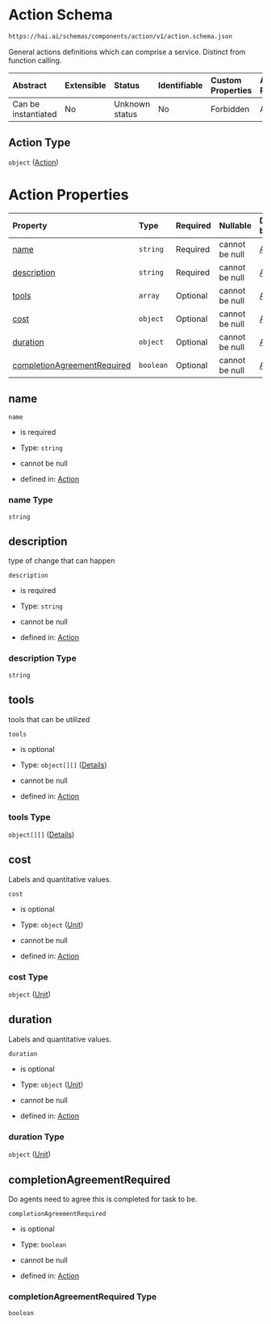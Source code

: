 # Action Schema

```txt
https://hai.ai/schemas/components/action/v1/action.schema.json
```

General actions definitions which can comprise a service. Distinct from function calling.

| Abstract            | Extensible | Status         | Identifiable | Custom Properties | Additional Properties | Access Restrictions | Defined In                                                                                         |
| :------------------ | :--------- | :------------- | :----------- | :---------------- | :-------------------- | :------------------ | :------------------------------------------------------------------------------------------------- |
| Can be instantiated | No         | Unknown status | No           | Forbidden         | Allowed               | none                | [action.schema.json](../../schemas/components/action/v1/action.schema.json "open original schema") |

## Action Type

`object` ([Action](action.md))

# Action Properties

| Property                                                    | Type      | Required | Nullable       | Defined by                                                                                                                                                          |
| :---------------------------------------------------------- | :-------- | :------- | :------------- | :------------------------------------------------------------------------------------------------------------------------------------------------------------------ |
| [name](#name)                                               | `string`  | Required | cannot be null | [Action](action-properties-name.md "https://hai.ai/schemas/components/action/v1/action.schema.json#/properties/name")                                               |
| [description](#description)                                 | `string`  | Required | cannot be null | [Action](action-properties-description.md "https://hai.ai/schemas/components/action/v1/action.schema.json#/properties/description")                                 |
| [tools](#tools)                                             | `array`   | Optional | cannot be null | [Action](action-properties-tools.md "https://hai.ai/schemas/components/action/v1/action.schema.json#/properties/tools")                                             |
| [cost](#cost)                                               | `object`  | Optional | cannot be null | [Action](action-properties-unit-1.md "https://hai.ai/schemas/components/unit/v1/unit.schema.json#/properties/cost")                                                 |
| [duration](#duration)                                       | `object`  | Optional | cannot be null | [Action](action-properties-unit-1.md "https://hai.ai/schemas/components/unit/v1/unit.schema.json#/properties/duration")                                             |
| [completionAgreementRequired](#completionagreementrequired) | `boolean` | Optional | cannot be null | [Action](action-properties-completionagreementrequired.md "https://hai.ai/schemas/components/action/v1/action.schema.json#/properties/completionAgreementRequired") |

## name



`name`

*   is required

*   Type: `string`

*   cannot be null

*   defined in: [Action](action-properties-name.md "https://hai.ai/schemas/components/action/v1/action.schema.json#/properties/name")

### name Type

`string`

## description

type of change that can happen

`description`

*   is required

*   Type: `string`

*   cannot be null

*   defined in: [Action](action-properties-description.md "https://hai.ai/schemas/components/action/v1/action.schema.json#/properties/description")

### description Type

`string`

## tools

tools that can be utilized

`tools`

*   is optional

*   Type: `object[][]` ([Details](tool-items.md))

*   cannot be null

*   defined in: [Action](action-properties-tools.md "https://hai.ai/schemas/components/action/v1/action.schema.json#/properties/tools")

### tools Type

`object[][]` ([Details](tool-items.md))

## cost

Labels and quantitative values.

`cost`

*   is optional

*   Type: `object` ([Unit](action-properties-unit-1.md))

*   cannot be null

*   defined in: [Action](action-properties-unit-1.md "https://hai.ai/schemas/components/unit/v1/unit.schema.json#/properties/cost")

### cost Type

`object` ([Unit](action-properties-unit-1.md))

## duration

Labels and quantitative values.

`duration`

*   is optional

*   Type: `object` ([Unit](action-properties-unit-1.md))

*   cannot be null

*   defined in: [Action](action-properties-unit-1.md "https://hai.ai/schemas/components/unit/v1/unit.schema.json#/properties/duration")

### duration Type

`object` ([Unit](action-properties-unit-1.md))

## completionAgreementRequired

Do agents need to agree this is completed for task to be.

`completionAgreementRequired`

*   is optional

*   Type: `boolean`

*   cannot be null

*   defined in: [Action](action-properties-completionagreementrequired.md "https://hai.ai/schemas/components/action/v1/action.schema.json#/properties/completionAgreementRequired")

### completionAgreementRequired Type

`boolean`

